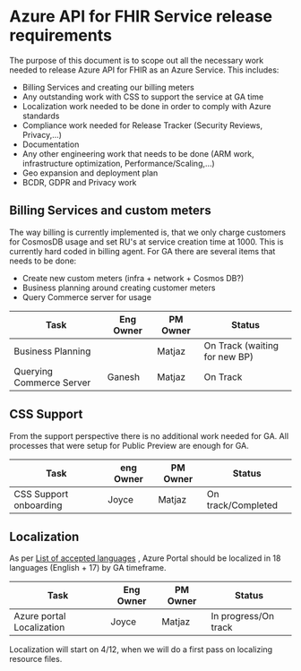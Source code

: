 # Azure API for FHIR Service release requirements

The purpose of this document is to scope out all the necessary work needed to release Azure API for FHIR as an Azure Service. This includes:

- Billing Services and creating our billing meters
- Any outstanding work with CSS to support the service at GA time
- Localization work needed to be done in order to comply with Azure standards
- Compliance work needed for Release Tracker (Security Reviews, Privacy,…)
- Documentation
- Any other engineering work that needs to be done (ARM work, infrastructure optimization, Performance/Scaling,…)
- Geo expansion and deployment plan
- BCDR, GDPR and Privacy work

## Billing Services and custom meters

The way billing is currently implemented is, that we only charge customers for CosmosDB usage and set RU's at service creation time at 1000. This is currently hard coded in billing agent. For GA there are several items that needs to be done:

- Create new custom meters (infra + network + Cosmos DB?)
- Business planning around creating customer meters
- Query Commerce server for usage

|Task  |Eng Owner  |PM Owner  |Status  |
|---------|---------|---------|---------|
|Business Planning     |         |     Matjaz    |    On Track (waiting for new BP)     |
|Querying Commerce Server     |     Ganesh    |    Matjaz     |  On Track       |

## CSS Support

From the support perspective there is no additional work needed for GA. All processes that were setup for Public Preview are enough for GA.

|Task  |eng Owner  |PM Owner  |Status  |
|---------|---------|---------|---------|
|CSS Support onboarding     |   Joyce      |   Matjaz      |   On track/Completed      |

## Localization
As per [List of accepted languages](https://github.com/Azure/portaldocs/blob/master/portal-sdk/generated/portalfx-localization.md#list-of-accepted-languages) , Azure Portal should be localized in 18 languages (English + 17) by GA timeframe.


|Task     |Eng Owner  |PM Owner  |Status  |
|---------|---------|---------|---------|
|Azure portal Localization     |  Joyce       |  Matjaz       |  In progress/On track       |

Localization will start on 4/12, when we will do a first pass on localizing resource files. 